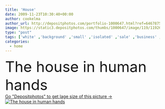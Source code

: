 ```yaml
---
title: 'House'
date: 2009-11-23T10:30:40+00:00
author: cookelma
author_url: http://depositphotos.com/portfolio-1000647.html?ref=64678756
image: https://static3.depositphotos.com/thumbs/1000647/image/119/1192600/api_thumb_450.jpg?forcejpeg=true
type: "post"
tags: ['white' ,'background' ,'small' ,'isolated' ,'sale' ,'business' ,'buy' ,'holding' ,'human' ,'new' ,'model' ,'family' ,'hands' ,'hand' ,'big' ,'concept' ,'architecture' ,'construction' ,'estate' ,'house' ,'structure' ,'real' ,'home' ,'investment' ,'loan' ,'savings' ,'finance' ,'mortgage' ,'ownership' ,'property' ,'build' ,'under' ,'houses' ,'selling' ,'conceptual' ,'architect' ,'construct' ,'residential' ,'purchase' ,'sell' ,'rent' ,'insurance' ,'for' ,'the' ,'agent' ,'tempo' ,'casa' ,'Haus' ]
categories: 
  - home
---
```

<div aling="center">
            <font size="60"> The house in human hands</font>   
</div>
<div>
    <a href='https://depositphotos.com/1192600/stock-photo-house.html?ref=64678756' target=_blank > Go "Depositphotos" to get lage size of this picture ->
        <img href='https://depositphotos.com/1192600/stock-photo-house.html?ref=64678756' src='https://static3.depositphotos.com/1000647/119/i/950/depositphotos_1192600-stock-photo-house.jpg?forcejpeg=true' alt='The house in human hands' >
    </a>
</div>
